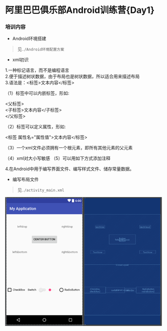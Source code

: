 # 阿里巴巴俱乐部Android训练营{Day1}

### 培训内容

- Android环境搭建

> 见`./Android环境配置方案`

- xml初识

1.一种标记语言，而不是编程语言  
2.便于描述树状数据，由于布局也是树状数据，所以适合用来描述布局  
3.语法是：<标签>文本内容</标签>  

（1）标签中可以内嵌标签，形如:  

<父标签>  
  <子标签>文本内容</子标签>  
</父标签>  

（2）标签可以定义属性，形如:  

<标签 属性名="属性值">文本内容</标签>  

（3）一个xml文件必须拥有一个根元素，即所有其他元素的父元素

（4）xml对大小写敏感
（5）可以用如下方式添加注释  
<!-- 注释内容-->  

4.在Android中用于编写界面文件、编写样式文件、储存常量数据。

- 编写布局文件

> 见`./activity_main.xml`

![结果](./result.png)

